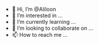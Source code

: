 - 👋 Hi, I’m @Aliloon
- 👀 I’m interested in ...
- 🌱 I’m currently learning ...
- 💞️ I’m looking to collaborate on ...
- 📫 How to reach me ...

<!---
Aliloon/Aliloon is a ✨ special ✨ repository because its `README.md` (this file) appears on your GitHub profile.
You can click the Preview link to take a look at your changes.
--->
